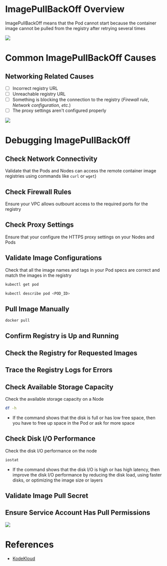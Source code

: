 # ImagePullBackOff Overview

ImagePullBackOff means that the Pod cannot start because the container image cannot be pulled from the registry after retrying several times

![](https://github.com/JonmarCorpuz/SecondBrain/blob/main/Assets/Whitespace.png)

# Common ImagePullBackOff Causes

## Networking Related Causes

- [ ] Incorrect registry URL 
- [ ] Unreachable registry URL
- [ ] Something is blocking the connection to the registry (*Firewall rule*, *Network configuration*, *etc.*)
- [ ] The proxy settings aren't configured properly

![](https://github.com/JonmarCorpuz/SecondBrain/blob/main/Assets/Whitespace.png)

# Debugging ImagePullBackOff

## Check Network Connectivity

Validate that the Pods and Nodes can access the remote container image registries using commands like `curl` or `wget`)

## Check Firewall Rules 

Ensure your VPC allows outbount access to the required ports for the registry

## Check Proxy Settings 

Ensure that your configure the HTTPS proxy settings on your Nodes and Pods

## Validate Image Configurations

Check that all the image names and tags in your Pod specs are correct and match the images in the registry
```Bash
kubectl get pod
```
```Bash
kubectl describe pod <POD_ID>
```

## Pull Image Manually

```Bash
docker pull
```

## Confirm Registry is Up and Running

## Check the Registry for Requested Images

## Trace the Registry Logs for Errors

## Check Available Storage Capacity

Check the available storage capacity on a Node
```Bash
df -h
```
* If the command shows that the disk is full or has low free space, then you have to free up space in the Pod or ask for more space

## Check Disk I/O Performance

Check the disk I/O performance on the node
```Bash
iostat
```
* If the command shows that the disk I/O is high or has high latency, then improve the disk I/O performance by reducing the disk load, using faster disks, or optimizing the image size or layers

## Validate Image Pull Secret

## Ensure Service Account Has Pull Permissions

![](https://github.com/JonmarCorpuz/SecondBrain/blob/main/Assets/Whitespace.png)

# References

* [KodeKloud](https://kodekloud.com/blog/fix-imagepullbackoff-errlimagepull-in-kubernetes/)
